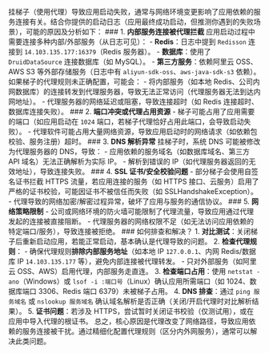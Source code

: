 挂梯子（使用代理）导致应用启动失败，通常与网络环境变更影响了应用依赖的服务连接有关。结合你提供的启动日志（应用最终成功启动，但推测你遇到的失败场景），可能的原因及分析如下： ### 1. **内部服务连接被代理拦截** 应用启动过程中需要连接多种内部/外部服务（从日志可见）： - **Redis**：日志中提到 `Redisson` 连接到 `14.103.135.177:16379`（Redis 服务器）。 - **数据库**：使用了 `DruidDataSource` 连接数据库（如 MySQL）。 - **第三方服务**：依赖阿里云 OSS、AWS S3 等外部存储服务（日志中有 `aliyun-sdk-oss`、`aws-java-sdk-s3` 依赖）。 如果梯子的代理规则未正确配置，可能会： - 将内部服务（如本地 Redis、公司内网数据库）的连接转发到代理服务器，导致无法正常访问（代理服务器无法到达内网地址）。 - 代理服务器的网络延迟或阻塞，导致连接超时（如 Redis 连接超时、数据库连接失败）。 ### 2. **端口冲突或代理占用资源** - 梯子可能占用了应用需要的端口（如应用启动在 `1024` 端口，若梯子代理恰好占用此端口，会导致启动失败）。 - 代理软件可能占用大量网络资源，导致应用启动时的网络请求（如依赖包校验、服务注册）超时。 ### 3. **DNS 解析异常** 挂梯子时，系统 DNS 可能被修改为代理服务器的 DNS，导致： - 应用依赖的服务域名（如数据库域名、第三方 API 域名）无法正确解析为实际 IP。 - 解析到错误的 IP（如代理服务器返回的无效地址），导致连接失败。 ### 4. **SSL 证书/安全校验问题** - 部分梯子会使用自签名证书拦截 HTTPS 流量，若应用连接的服务（如 HTTPS 接口、云服务）启用了严格的证书校验，可能因证书不被信任而失败（如 SSLHandshakeException）。 - 代理导致的网络加密/解密过程异常，破坏了应用与服务的通信协议。 ### 5. **网络策略限制** - 公司或网络环境的防火墙可能限制了代理流量，导致应用通过代理发起的连接被直接阻断。 - 代理服务器的网络权限不足（如无法访问应用依赖的特定端口/服务），导致连接被拒绝。 ### 如何排查和解决？ 1. **对比测试**：关闭梯子后重新启动应用，若能正常启动，基本确认是代理导致的问题。 2. **检查代理规则**： - 确保代理规则**排除内部服务地址**（如本地 IP `127.0.0.1`、内网 Redis/数据库 IP `14.103.135.177` 等），避免内部连接被代理转发。 - 只对外部服务（如阿里云 OSS、AWS）启用代理，内部服务走直连。 3. **检查端口占用**：使用 `netstat -ano`（Windows）或 `lsof -i :端口号`（Linux）确认应用所需端口（如 1024、数据库端口 3306、Redis 端口 6379）未被梯子占用。 4. **DNS 排查**：通过 `ping 服务域名` 或 `nslookup 服务域名` 确认域名解析是否正确（关闭/开启代理时对比解析结果）。 5. **证书问题**：若涉及 HTTPS，尝试暂时关闭证书校验（仅测试用），或在应用中导入代理的根证书。 总之，核心原因是代理改变了网络路径，导致应用依赖的服务连接被干扰。通过精细化配置代理规则（区分内外网服务），通常可以解决此类问题。